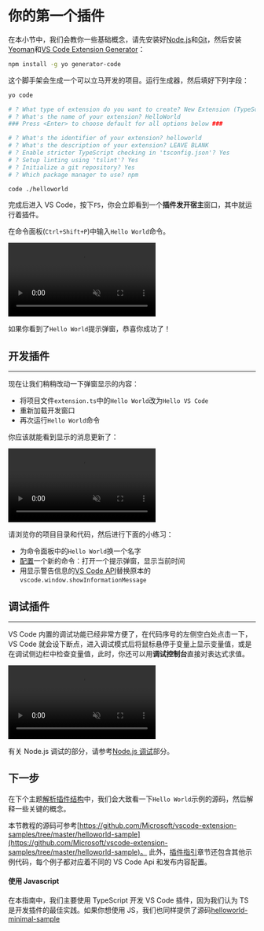 # 你的第一个插件

在本小节中，我们会教你一些基础概念，请先安装好[Node.js](https://nodejs.org/en/)和[Git](https://git-scm.com/)，然后安装[Yeoman](http://yeoman.io/)和[VS Code Extension Generator](https://www.npmjs.com/package/generator-code)：

```bash
npm install -g yo generator-code
```

这个脚手架会生成一个可以立马开发的项目。运行生成器，然后填好下列字段：

```bash
yo code

# ? What type of extension do you want to create? New Extension (TypeScript)
# ? What's the name of your extension? HelloWorld
### Press <Enter> to choose default for all options below ###

# ? What's the identifier of your extension? helloworld
# ? What's the description of your extension? LEAVE BLANK
# ? Enable stricter TypeScript checking in 'tsconfig.json'? Yes
# ? Setup linting using 'tslint'? Yes
# ? Initialize a git repository? Yes
# ? Which package manager to use? npm

code ./helloworld
```

完成后进入 VS Code，按下`F5`，你会立即看到一个**插件发开宿主**窗口，其中就运行着插件。

在命令面板(`Ctrl+Shift+P`)中输入`Hello World`命令。

<video loop muted playsinline controls>
  <source src="https://code.visualstudio.com/api/get-started/your-first-extension/launch.mp4" type="video/mp4">
</video>

如果你看到了`Hello World`提示弹窗，恭喜你成功了！

## 开发插件

---

现在让我们稍稍改动一下弹窗显示的内容：

- 将项目文件`extension.ts`中的`Hello World`改为`Hello VS Code`
- 重新加载开发窗口
- 再次运行`Hello World`命令

你应该就能看到显示的消息更新了：

<video loop muted playsinline controls>
  <source src="https://code.visualstudio.com/api/get-started/your-first-extension/reload.mp4" type="video/mp4">
</video>

请浏览你的项目目录和代码，然后进行下面的小练习：

- 为命令面板中的`Hello World`换一个名字
- [配置](/references/contribution-points.md)一个新的命令：打开一个提示弹窗，显示当前时间
- 用显示警告信息的[VS Code API](/references/vscode-api.md)替换原本的`vscode.window.showInformationMessage`

## 调试插件

---

VS Code 内置的调试功能已经非常方便了，在代码序号的左侧空白处点击一下，VS Code 就会设下断点，进入调试模式后将鼠标悬停于变量上显示变量值，或是在调试侧边栏中检查变量值，此时，你还可以用**调试控制台**直接对表达式求值。

<video loop muted playsinline controls>
  <source src="https://code.visualstudio.com/api/get-started/your-first-extension/debug.mp4" type="video/mp4">
</video>

有关 Node.js 调试的部分，请参考[Node.js 调试](https://code.visualstudio.com/docs/nodejs/nodejs-debugging)部分。

## 下一步

在下个主题[解析插件结构](/get-started/extension-anatomy.md)中，我们会大致看一下`Hello World`示例的源码，然后解释一些关键的概念。

本节教程的源码可参考[https://github.com/Microsoft/vscode-extension-samples/tree/master/helloworld-sample](https://github.com/Microsoft/vscode-extension-samples/tree/master/helloworld-sample)。
此外，[插件指引](/extension-guides/README.md)章节还包含其他示例代码，每个例子都对应着不同的 VS Code Api 和发布内容配置。

#### 使用 Javascript

在本指南中，我们主要使用 TypeScript 开发 VS Code 插件，因为我们认为 TS 是开发插件的最佳实践。如果你想使用 JS，我们也同样提供了源码[helloworld-minimal-sample](https://github.com/Microsoft/vscode-extension-samples/tree/master/helloworld-minimal-sample)

